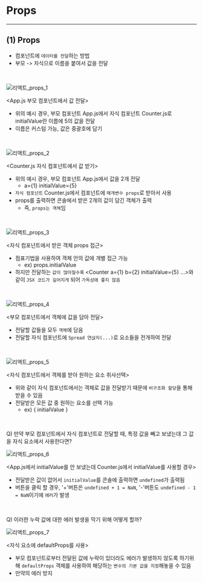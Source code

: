 # Props

---

## (1) Props

- 컴포넌트에 `데이터를 전달`하는 방법
- 부모 -> 자식으로 이름을 붙여서 값을 전달

<br>

![리액트_props_1](../img/React_props_1.png)

<App.js 부모 컴포넌트에서 값 전달>

- 위의 예시 경우, 부모 컴포넌트 App.js에서 자식 컴포넌트 Counter.js로 initialValue란 이름에 5의 값을 전달
- 이름은 커스텀 가능, 값은 중괄호에 담기

<br>

![리액트_props_2](../img/React_props_2.png)

<Counter.js 자식 컴포넌트에서 값 받기>

- 위의 예시 경우, 부모 컴포넌트 App.js에서 값을 2개 전달
  - a={1} initialValue={5}
- `자식 컴포넌트` Counter.js에서 컴포넌트에 `매개변수 props`로 받아서 사용
- props를 출력하면 콘솔에서 받은 2개의 값이 담긴 객체가 출력
  - 즉, `props는 객체`임

<br>

![리액트_props_3](../img/React_props_3.png)

<자식 컴포넌트에서 받은 객체 props 접근>

- 점표기법을 사용하여 객체 안의 값에 개별 접근 가능
  - ex) props.initialValue
- 하지만 전달하는 `값이 많아질수록` <Counter a={1} b={2} initialValue={5} ...>와 같이 `JSX 코드가 길어지게` 되어 `가독성에 좋지 않음`

<br>

![리액트_props_4](../img/React_props_4.png)

<부모 컴포넌트에서 객체에 값을 담아 전달>

- 전달할 값들을 모두 `객체`에 담음
- 전달할 자식 컴포넌트에 `Spread 연삱자(...)`로 요소들을 전개하여 전달

<br>

![리액트_props_5](../img/React_props_5.png)

<자식 컴포넌트에서 객체를 받아 원하는 요소 취사선택>

- 위와 같이 자식 컴포넌트에서는 객체로 값을 전달받기 때문에 `비구조화 할당`을 통해 받을 수 있음
- 전달받은 모든 값 중 원하는 요소를 선택 가능
  - ex) { initialValue }

<br>

Q) 만약 부모 컴포넌트에서 자식 컴포넌트로 전달할 때, 특정 값을 빼고 보냈는데 그 값을 자식 요소에서 사용한다면?

![리액트_props_6](../img/React_props_6.png)

<App.js에서 initialValue를 안 보냈는데 Counter.js에서 initialValue를 사용할 경우>

- 전달받은 값이 없어서 `initialValue`를 콘솔에 출력하면 `undefined`가 출력됨
- 버튼을 클릭 할 경우, '+'버튼은 `undefined + 1 = NaN`, '-'버튼도 `undefined - 1 = NaN`이기에 `에러`가 발생

<br>

Q) 이러한 누락 값에 대한 에러 발생을 막기 위해 어떻게 할까?

![리액트_props_7](../img/React_props_7.png)

<자식 요소에 defaultProps를 사용>

- 부모 컴포넌트로부터 전달된 값에 누락이 있더라도 에러가 발생하지 않도록 하기위해 `defaultProps` 객체를 사용하여 해당하는 `변수의 기본 값을 지정`해놓을 수 있음
- 만약의 에러 방지